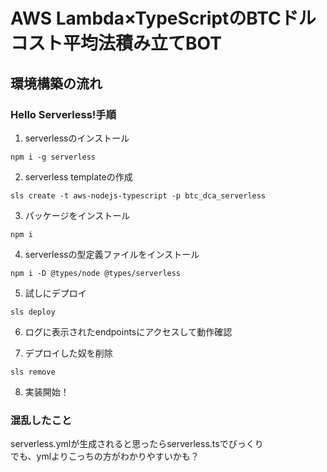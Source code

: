 # AWS Lambda×TypeScriptのBTCドルコスト平均法積み立てBOT


## 環境構築の流れ
### Hello Serverless!手順

1. serverlessのインストール
```
npm i -g serverless
```

2. serverless templateの作成
```
sls create -t aws-nodejs-typescript -p btc_dca_serverless
```

3. パッケージをインストール
```
npm i
```

4. serverlessの型定義ファイルをインストール
```
npm i -D @types/node @types/serverless
```

5. 試しにデプロイ
```
sls deploy
```

6. ログに表示されたendpointsにアクセスして動作確認

7. デプロイした奴を削除
```
sls remove
```

8. 実装開始！

### 混乱したこと
serverless.ymlが生成されると思ったらserverless.tsでびっくり  
でも、ymlよりこっちの方がわかりやすいかも？